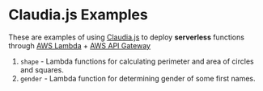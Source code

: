 # Claudia.js Examples
These are examples of using [Claudia.js](https://claudiajs.com) to deploy **serverless** functions through [AWS Lambda](https://aws.amazon.com/lambda/) + [AWS API Gateway](https://aws.amazon.com/api-gateway/)
1. `shape` - Lambda functions for calculating perimeter and area of circles and squares.
1. `gender` - Lambda function for determining gender of some first names.